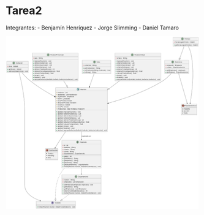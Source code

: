 # Tarea2

Integrantes: - Benjamín Henríquez - Jorge Slimming - Daniel Tamaro

![UML](https://github.com/d-a-t-s/Tarea2/blob/6a2d3f980f59ed6280288098747f296fa335bc2c/UML.png)